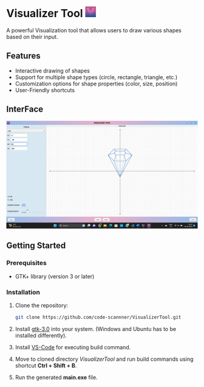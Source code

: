 # Visualizer Tool ![Logo](icons/logo.png)

A powerful Visualization tool that allows users to draw various shapes based on their input.

## Features

- Interactive drawing of shapes
- Support for multiple shape types (circle, rectangle, triangle, etc.)
- Customization options for shape properties (color, size, position)
- User-Friendly shortcuts

## InterFace
![Logo](screenshots/s1.png)


## Getting Started

### Prerequisites

- GTK+ library (version 3 or later)

### Installation

1. Clone the repository:

   ```bash
   git clone https://github.com/code-scannner/VisualizerTool.git
   ```
   
2. Install [gtk-3.0]("https://www.gtk.org/docs/installations/") into your system. (Windows and Ubuntu has to be installed differently).

3. Install [VS-Code](https://code.visualstudio.com/) for executing build command.

4. Move to cloned directory *VisualizerTool* and run build commands using shortcut **Ctrl + Shift + B**.

5. Run the generated **main.exe** file.
  

